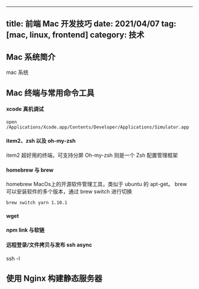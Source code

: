 
---
title: 前端 Mac 开发技巧
date: 2021/04/07
tag: [mac, linux, frontend]
category: 技术
---

## Mac 系统简介
mac 系统

## Mac 终端与常用命令工具

#### xcode 真机调试
```shell
open /Applications/Xcode.app/Contents/Developer/Applications/Simulator.app
```

#### item2、zsh 以及 oh-my-zsh
item2 超好用的终端，可支持分屏
Oh-my-zsh 则是一个 Zsh 配置管理框架

#### homebrew 与 brew
homebrew MacOs上的开源软件管理工具，类似于 ubuntu 的 apt-get。
brew 可以安装软件的多个版本，通过 brew switch 进行切换
```shell
brew switch yarn 1.10.1
```

#### wget

#### npm link 与软链

#### 远程登录/文件拷贝与发布 ssh async
ssh -l 

## 使用 Nginx 构建静态服务器


